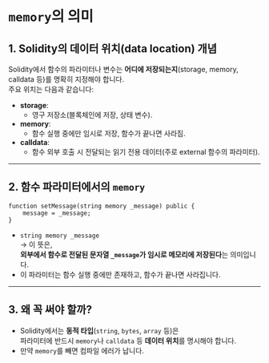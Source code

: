 
# `memory`의 의미

## 1. **Solidity의 데이터 위치(data location) 개념**

Solidity에서 함수의 파라미터나 변수는 **어디에 저장되는지**(storage, memory, calldata 등)를 명확히 지정해야 합니다.  
주요 위치는 다음과 같습니다:

- **storage**:  
  - 영구 저장소(블록체인에 저장, 상태 변수).
- **memory**:  
  - 함수 실행 중에만 임시로 저장, 함수가 끝나면 사라짐.
- **calldata**:  
  - 함수 외부 호출 시 전달되는 읽기 전용 데이터(주로 external 함수의 파라미터).

---

## 2. **함수 파라미터에서의 `memory`**

```solidity
function setMessage(string memory _message) public {
    message = _message;
}
```

- `string memory _message`  
  → 이 뜻은,  
  **외부에서 함수로 전달된 문자열 `_message`가 임시로 메모리에 저장된다**는 의미입니다.
- 이 파라미터는 함수 실행 중에만 존재하고, 함수가 끝나면 사라집니다.

---

## 3. **왜 꼭 써야 할까?**

- Solidity에서는 **동적 타입**(`string`, `bytes`, `array` 등)은  
  파라미터에 반드시 `memory`나 `calldata` 등 **데이터 위치**를 명시해야 합니다.
- 만약 `memory`를 빼면 컴파일 에러가 납니다.